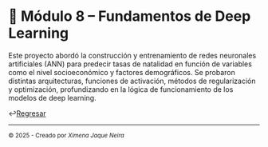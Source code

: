 # 🧠 Módulo 8 – Fundamentos de Deep Learning

Este proyecto abordó la construcción y entrenamiento de redes neuronales artificiales (ANN) para predecir tasas de natalidad en función de variables como el nivel socioeconómico y factores demográficos. Se probaron distintas arquitecturas, funciones de activación, métodos de regularización y optimización, profundizando en la lógica de funcionamiento de los modelos de deep learning.

↩️[Regresar](https://github.com/AncorethaX/Portafolio-Bootcamp-Ciencia-de-Datos/tree/main)

---
<sub>© 2025 - Creado por *Ximena Jaque Neira*</sub>
